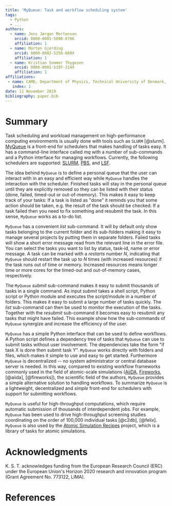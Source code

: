 ```yaml
---
title: 'MyQueue: Task and workflow scheduling system'
tags:
  - Python
  - ...
authors:
  - name: Jens Jørgen Mortensen
    orcid: 0000-0001-5090-6706
    affiliation: 1
  - name: Morten Gjerding
    orcid: 0000-0002-5256-660X
    affiliation: 1
  - name: Kristian Sommer Thygesen
    orcid: 0000-0001-5197-214X
    affiliation: 1
affiliations:
 - name: CAMD, Department of Physics, Technical University of Denmark, 2800 Kgs. Lyngby, Denmark
   index: 1
date: 11 November 2019
bibliography: paper.bib
---
```



# Summary

Task scheduling and workload management on high-performance computing
environments is usually done with tools such as `SLURM` [@slurm].
[MyQueue](https://myqueue.readthedocs.io/) is a front-end for schedulers that
makes handling of tasks easy. It has a command-line interface called *mq* with
a number of sub-commands and a Python interface for managing workflows.
Currently, the following schedulers are supported:
[SLURM](https://en.m.wikipedia.org/wiki/Slurm_Workload_Manager),
[PBS](https://en.m.wikipedia.org/wiki/Portable_Batch_System), and
[LSF](https://en.m.wikipedia.org/wiki/Platform_LSF).

The idea behind `MyQueue` is to define a personal queue that the
user can interact with in an easy and efficient way while `MyQueue` handles
the interaction with the scheduler. Finished tasks will stay in the personal
queue until they are explicitly removed so they can be listed with their
status (done, failed, timed-out or out-of-memory). This makes it easy to keep
track of your tasks: If a task is listed as "done" it reminds you that some
action should be taken, e.g. the result of the task should be checked. If a
task failed then you need to fix something and resubmit the task. In this
sense, `MyQueue` works as a to-do list.

`MyQueue` has a convenient *list* sub-command.  It will by default only
show tasks belonging to the current folder and its sub-folders making it easy
to manage several projects by putting them in separate folders.  Failed tasks
will show a short error message read from the relevant line in the error file.
You can select the tasks you want to list by status, task-id, name or error
message. A task can be marked with a *restarts* number $N$, indicating that
`MyQueue` should restart the task up to $N$ times (with increased resources)
if the task runs out of time or memory. Increased resources means longer time
or more cores for the timed-out and out-of-memory cases, respectively.

The `MyQueue` *submit* sub-command makes it easy to submit thousands
of tasks in a single command. As input *submit* takes a shell script, Python
script or Python module and executes the script/module in a number of folders.
This makes it easy to submit a large number of tasks quickly. The *list*
sub-command can then be used to monitor the execution of the tasks. Together
with the *resubmit* sub-command it becomes easy to resubmit any tasks that
might have failed. This example show how the sub-commands of `MyQueue`
synergize and increase the efficiency of the user.

`MyQueue` has a simple Python interface that can be used to define
workflows. A Python script defines a dependency tree of tasks that `MyQueue`
can use to submit tasks without user involvement. The dependencies take the
form "if task X is done then submit task Y".  `MyQueue` works directly with
folders and files, which makes it simple to use and easy to get started.
Furthermore `MyQueue` is decentralized -- no system administrator or central
database server is needed. In this way, compared to existing workflow
frameworks commonly used in the field of atomic-scale simulations
([AiiDA](http://www.aiida.net),
[Fireworks](https://materialsproject.github.io/fireworks),
[@aiida], [@fireworks]), the scientific
field of the authors, `MyQueue` provides a simple alternative solution to
handling workflows. To summarize `MyQueue` is a lightweight, decentralized and
*simple* front-end for schedulers with support for submitting workflows.

`MyQueue` is useful for high-throughput computations, which require automatic
submission of thousands of interdependent jobs. For example, `MyQueue` has
been used to drive high-throughput screening studies coordinating on the
order of 100,000 individual tasks [@c2db], [@felix].  `MyQueue` is also used
by the [Atomic Simulation Recipes](https://asr.readthedocs.io/) project, which
is a library of tasks for atomic simulations.

# Acknowledgments

K. S. T. acknowledges funding from the European Research Council (ERC) under
the European Union's Horizon 2020 research and innovation program (Grant
Agreement No. 773122, LIMA).


# References
